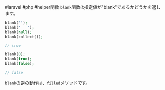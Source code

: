 #laravel #php #helper関数
`blank`関数は指定値が"blank"であるかどうかを返します。

```php
blank('');
blank('   ');
blank(null);
blank(collect());

// true

blank(0);
blank(true);
blank(false);

// false
```

`blank`の逆の動作は、[`filled`](https://readouble.com/laravel/5.8/ja/helpers.html#method-filled)メソッドです。